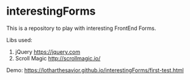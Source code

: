 # interestingForms

This is a repository to play with interesting FrontEnd Forms.

Libs used: 
1. jQuery <https://jquery.com>
2. Scroll Magic <http://scrollmagic.io/>

Demo: https://lotharthesavior.github.io/interestingForms/first-test.html
